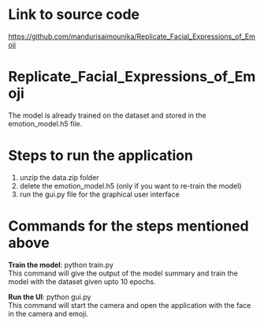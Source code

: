 # Link to source code
https://github.com/mandurisaimounika/Replicate_Facial_Expressions_of_Emoji

# Replicate_Facial_Expressions_of_Emoji
The model is already trained on the dataset and stored in the emotion_model.h5 file.

# Steps to run the application
1. unzip the data.zip folder
2. delete the emotion_model.h5 (only if you want to re-train the model)
3. run the gui.py file for the graphical user interface

# Commands for the steps mentioned above
__Train the model__: python train.py <br />
This command will give the output of the model summary and train the model with the dataset given upto 10 epochs.

__Run the UI__: python gui.py <br />
This command will start the camera and open the application with the face in the camera and emoji.
